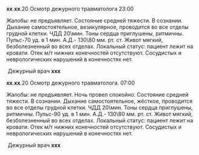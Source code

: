 **xx**.**xx**.20 Осмотр дежурного травматолога																														23:00

Жалобы: не предъявляет. 																																	Состояние средней тяжести. В сознании. Дыхание самостоятельное, везикулярное, проводится во все отделы грудной клетки.  ЧДД 20\мин. Тоны сердца приглушены, ритмичны. Пульс-70 уд. в 1 мин. А.Д.- 130\80 мм. рт. ст. Живот мягкий, безболезненный во всех отделах. 																							Локальный статус: пациент  лежит на кровати. Отек м/т нижних конечностей отсутствуют. Сосудистых и неврологических нарушений в конечностях нет.

​																																					Дежурный врач 		**xxx**



**xx**.**xx**.20 Осмотр дежурного травматолога.																													07:00

Жалобы: не предъявляет. Ночь провел спокойно.																							Состояние средней тяжести. В сознании. Дыхание самостоятельное, жёсткое, проводится во все отделы грудной клетки.  ЧДД 20\мин. Тоны сердца приглушены, ритмичны. Пульс-90 уд. в 1 мин. А.Д.- 130\80 мм. рт. ст. Живот мягкий, безболезненный во всех отделах. 																										Локальный статус: пациент лежит на кровати. Отек м/т нижних конечностей отсутствуют. Сосудистых и неврологических нарушений в конечностях нет.

​																																					Дежурный врач 		**xxx**

